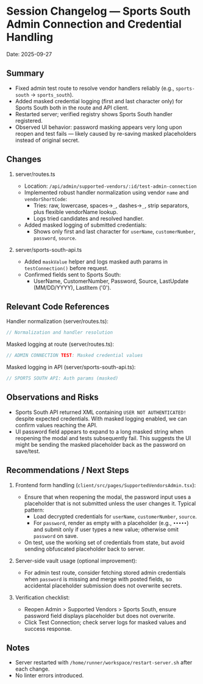# Session Changelog — Sports South Admin Connection and Credential Handling

Date: 2025-09-27

## Summary
- Fixed admin test route to resolve vendor handlers reliably (e.g., `sports-south` → `sports_south`).
- Added masked credential logging (first and last character only) for Sports South both in the route and API client.
- Restarted server; verified registry shows Sports South handler registered.
- Observed UI behavior: password masking appears very long upon reopen and test fails — likely caused by re-saving masked placeholders instead of original secret.

## Changes

1) server/routes.ts
   - Location: `/api/admin/supported-vendors/:id/test-admin-connection`
   - Implemented robust handler normalization using vendor `name` and `vendorShortCode`:
     - Tries: raw, lowercase, spaces→`_`, dashes→`_`, strip separators, plus flexible vendorName lookup.
     - Logs tried candidates and resolved handler.
   - Added masked logging of submitted credentials:
     - Shows only first and last character for `userName`, `customerNumber`, `password`, `source`.

2) server/sports-south-api.ts
   - Added `maskValue` helper and logs masked auth params in `testConnection()` before request.
   - Confirmed fields sent to Sports South:
     - UserName, CustomerNumber, Password, Source, LastUpdate (MM/DD/YYYY), LastItem ('0').

## Relevant Code References

Handler normalization (server/routes.ts):
```startLine:endLine:/home/runner/workspace/server/routes.ts
// Normalization and handler resolution
```

Masked logging at route (server/routes.ts):
```startLine:endLine:/home/runner/workspace/server/routes.ts
// ADMIN CONNECTION TEST: Masked credential values
```

Masked logging in API (server/sports-south-api.ts):
```startLine:endLine:/home/runner/workspace/server/sports-south-api.ts
// SPORTS SOUTH API: Auth params (masked)
```

## Observations and Risks
- Sports South API returned XML containing `USER NOT AUTHENTICATED!` despite expected credentials. With masked logging enabled, we can confirm values reaching the API.
- UI password field appears to expand to a long masked string when reopening the modal and tests subsequently fail. This suggests the UI might be sending the masked placeholder back as the password on save/test.

## Recommendations / Next Steps
1. Frontend form handling (`client/src/pages/SupportedVendorsAdmin.tsx`):
   - Ensure that when reopening the modal, the password input uses a placeholder that is not submitted unless the user changes it. Typical pattern:
     - Load decrypted credentials for `userName`, `customerNumber`, `source`.
     - For `password`, render as empty with a placeholder (e.g., `•••••`) and submit only if user types a new value; otherwise omit `password` on save.
   - On test, use the working set of credentials from state, but avoid sending obfuscated placeholder back to server.

2. Server-side vault usage (optional improvement):
   - For admin test route, consider fetching stored admin credentials when `password` is missing and merge with posted fields, so accidental placeholder submission does not overwrite secrets.

3. Verification checklist:
   - Reopen Admin > Supported Vendors > Sports South, ensure password field displays placeholder but does not overwrite.
   - Click Test Connection; check server logs for masked values and success response.

## Notes
- Server restarted with `/home/runner/workspace/restart-server.sh` after each change.
- No linter errors introduced.


